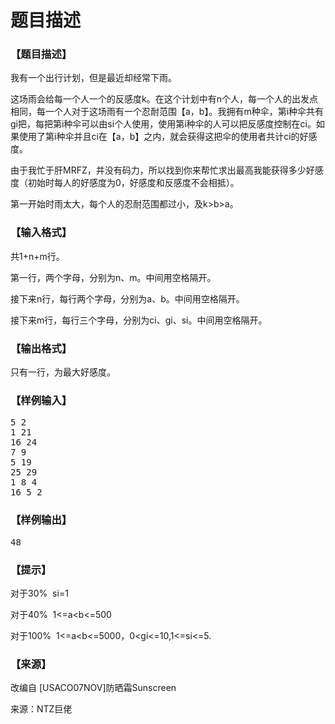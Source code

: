# 题目描述


<h3>
【题目描述】
</h3>
<p>
我有一个出行计划，但是最近却经常下雨。
</p>
<p>
这场雨会给每一个人一个的反感度k。在这个计划中有n个人，每一个人的出发点相同，每一个人对于这场雨有一个忍耐范围【a，b】。我拥有m种伞，第i种伞共有gi把，每把第i种伞可以由si个人使用，使用第i种伞的人可以把反感度控制在ci。如果使用了第i种伞并且ci在【a，b】之内，就会获得这把伞的使用者共计ci的好感度。
</p>
<p>
由于我忙于肝MRFZ，并没有码力，所以找到你来帮忙求出最高我能获得多少好感度（初始时每人的好感度为0，好感度和反感度不会相抵）。
</p>
<p>
第一开始时雨太大，每个人的忍耐范围都过小，及k&gt;b&gt;a。
</p>
<h3>
【输入格式】
</h3>
<p>
共1+n+m行。
</p>
<p>
第一行，两个字母，分别为n、m。中间用空格隔开。
</p>
<p>
接下来n行，每行两个字母，分别为a、b。中间用空格隔开。
</p>
<p>
接下来m行，每行三个字母，分别为ci、gi、si。中间用空格隔开。
</p>
<h3>
【输出格式】
</h3>
<p>
只有一行，为最大好感度。
</p>
<h3>
【样例输入】
</h3>
<pre>5 2
1 21
16 24
7 9
5 19
25 29
1 8 4
16 5 2
</pre>
<h3>
【样例输出】
</h3>
<pre>48</pre>
<h3>
【提示】
</h3>
<p>
对于30%  si=1
</p>
<p>
对于40%  1&lt;=a&lt;b&lt;=500
</p>
<p>
对于100%  1&lt;=a&lt;b&lt;=5000，0&lt;gi&lt;=10,1&lt;=si&lt;=5.
</p>
<h3>
【来源】
</h3>
<p>
改编自 [USACO07NOV]防晒霜Sunscreen
</p>
<p>
来源：NTZ巨佬
</p>
